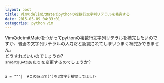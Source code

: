 ```yaml
---
layout: post
title: VimのdelimitMateでpythonの複数行文字列リテラルを補完する
date: 2015-05-09 04:33:01
categories: python vim
---
```

<!-- {% raw %} -->
<p>VimのdelimitMateをつかってpythonの複数行文字列リテラルを補完したいのですが、普通の文字列リテラルの入力だと認識されてしまいうまく補完ができません。<br>
どうすればいいのでしょうか?<br>
smartquoteあたりを変更するのでしょうか?</p>

<pre>
<code>
a = """|  #この時点で(")を3文字分補完してほしい
</code>
</pre>
<!-- {% endraw %} -->
